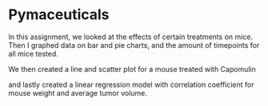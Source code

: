 # Pymaceuticals



In this assignment, we looked at the effects of certain treatments on 
mice.  Then I graphed data on bar and pie charts, and the amount of
timepoints for all mice tested.  

We then created a line and scatter plot for a mouse treated with Capomulin 

and lastly created a linear regression model with correlation coefficient
for mouse weight and average tumor volume.  
